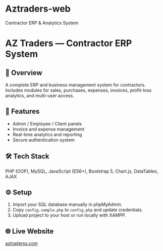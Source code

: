 # Aztraders-web
Contractor ERP &amp; Analytics System
# AZ Traders — Contractor ERP System

## 📘 Overview
A complete ERP and business management system for contractors.  
Includes modules for sales, purchases, expenses, invoices, profit-loss analytics, and multi-user access.

## 🧩 Features
- Admin / Employee / Client panels  
- Invoice and expense management  
- Real-time analytics and reporting  
- Secure authentication system  

## 🛠 Tech Stack
PHP (OOP), MySQL, JavaScript (ES6+), Bootstrap 5, Chart.js, DataTables, AJAX  

## ⚙️ Setup
1. Import your SQL database manually in phpMyAdmin.  
2. Copy `config.sample.php` to `config.php` and update credentials.  
3. Upload project to your host or run locally with XAMPP.  

## 🌐 Live Website
[aztraderss.com](https://aztraderss.com)
<!-- 
Codex Solutions, CodexSolutions, Codex Solutions Pakistan, Shahzaib Developer, 
Full Stack Developer Pakistan, Software Engineer Pakistan, Web Application Developer, 
PHP Developer, Laravel Developer, WordPress Expert, WordPress Plugin Developer, WordPress Theme Developer, 
Custom ERP Developer, ERP Software Pakistan, Contractor ERP System, 
CRM Developer, CRM System Developer, Customer Relationship Management Software, 
Business Automation Developer, Business Management System, 
Courier Management Software, Courier Tracking System, Logistics Software Developer, 
Inventory Management System, Billing Software, Accounting Software, HR Management System, 
Sales Analytics Software, Dashboard Developer, Web Analytics Developer, 
MySQL Database Expert, PHP MySQL Developer, JavaScript Developer, AJAX Developer, 
Bootstrap Developer, Responsive Web Developer, Frontend Developer, Backend Developer, 
Freelance Web Developer Pakistan, Professional Web Developer, Web Agency Pakistan, 
Web Development Company Pakistan, Custom Web Solutions, Software Development Company, 
Website Design & Development, Digital Solutions, Cloud ERP Developer, 
E-Commerce Developer, WooCommerce Developer, Shopify Developer, 
Business ERP Solutions, Data Management Systems, 
Codex Solutions Software House, Codex Solutions Web Agency, Codex Solutions Developers, 
Top Rated Web Developer Pakistan, Custom Dashboard Developer, Admin Panel Developer, 
API Integration Expert, Web Application Automation, PHP OOP Developer, 
Software Maintenance Services, Custom CMS Development, 
Pakistan Software House, Karachi Developer, Lahore Developer, Islamabad Developer, 
Enterprise Software Development, Tech Company Pakistan, Software Projects Portfolio
-->

